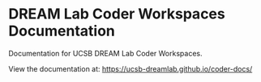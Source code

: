 # DREAM Lab Coder Workspaces Documentation

Documentation for UCSB DREAM Lab Coder Workspaces.

View the documentation at: <https://ucsb-dreamlab.github.io/coder-docs/>
